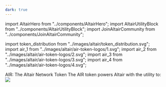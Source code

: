 ```yaml
---
dark: true
---
```


import AltairHero from "../components/AltairHero";
import AltairUtilityBlock from "../components/AltairUtilityBlock";
import JoinAltairCommunity from "../components/JoinAltairCommunity";

import token_distribution from "../images/altair/token_distribution.svg";
import air_1 from "../images/altair/air-token-logos/1.svg";
import air_2 from "../images/altair/air-token-logos/2.svg";
import air_3 from "../images/altair/air-token-logos/3.svg";
import air_4 from "../images/altair/air-token-logos/4.svg";

<AltairHero />

<Section gap="large">

<Box alignSelf="center">
<Text size="xlarge" weight={900} textAlign="center">AIR: The Altair Network Token</Text>
<Text size="large" weight={500} textAlign="center">The AIR token powers Altair with the utility to:</Text>
</Box>

<Row>

<Col span={3} align="center"><AltairUtilityBlock text="Govern Altair Development" logo={air_1} /></Col>
<Col span={3} align="center"><AltairUtilityBlock text="Pay for transaction fees" logo={air_2} /></Col>
<Col span={3} align="center"><AltairUtilityBlock text="Secure the chain" logo={air_3} /></Col>
<Col span={3} align="center"><AltairUtilityBlock text="Reward adoption" logo={air_4} /></Col>

</Row>

</Section>

<Section gap="large">

<Image src={token_distribution} />

</Section>

<JoinAltairCommunity />
